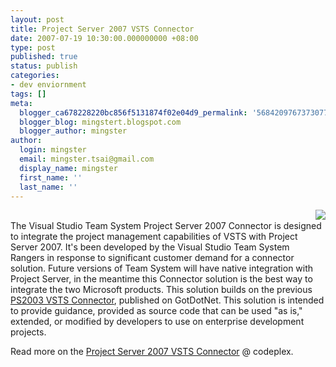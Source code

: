 ```yaml
---
layout: post
title: Project Server 2007 VSTS Connector
date: 2007-07-19 10:30:00.000000000 +08:00
type: post
published: true
status: publish
categories:
- dev enviornment
tags: []
meta:
  blogger_ca678228220bc856f5131874f02e04d9_permalink: '5684209767373077226'
  blogger_blog: mingstert.blogspot.com
  blogger_author: mingster
author:
  login: mingster
  email: mingster.tsai@gmail.com
  display_name: mingster
  first_name: ''
  last_name: ''
---
```

<p><img src="{{ site.JB.IMAGE_PATH }}/gears2.jpg?w=250" align="right" border="0" /><br />The Visual Studio Team System Project Server 2007 Connector is designed to integrate the project management capabilities of VSTS with Project Server 2007. It's been developed by the Visual Studio Team System Rangers in response to significant customer demand for a connector solution. Future versions of Team System will have native integration with Project Server, in the meantime this Connector solution is the best way to integrate the two Microsoft products. This solution builds on the previous <a class="externalLink" href="http://www.gotdotnet.com/workspaces/workspace.aspx?id=b9f69ea5-ace1-4a21-846f-6222a507cc9c">PS2003 VSTS Connector</a>, published on GotDotNet. This solution is intended to provide guidance, provided as source code that can be used "as is," extended, or modified by developers to use on enterprise development projects.</p>
<p>Read more on the <a href="http://www.codeplex.com/pstfsconnector" target="_blank">Project Server 2007 VSTS Connector</a> @ codeplex.</p>
